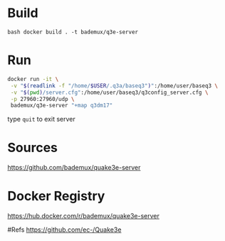 # Build
```bash docker build . -t bademux/q3e-server```

# Run
```bash 
docker run -it \
 -v "$(readlink -f "/home/$USER/.q3a/baseq3")":/home/user/baseq3 \
 -v "$(pwd)/server.cfg":/home/user/baseq3/q3config_server.cfg \
 -p 27960:27960/udp \
 bademux/q3e-server "+map q3dm17"
```

type ```quit``` to exit server

# Sources
https://github.com/bademux/quake3e-server

# Docker Registry
https://hub.docker.com/r/bademux/quake3e-server

#Refs
https://github.com/ec-/Quake3e

